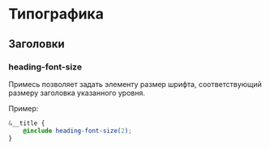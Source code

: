 # Типографика

## Заголовки

### heading-font-size

Примесь позволяет задать элементу размер шрифта, соответствующий размеру заголовка указанного
уровня.

Пример:

```scss
&__title {
    @include heading-font-size(2);
}
```
